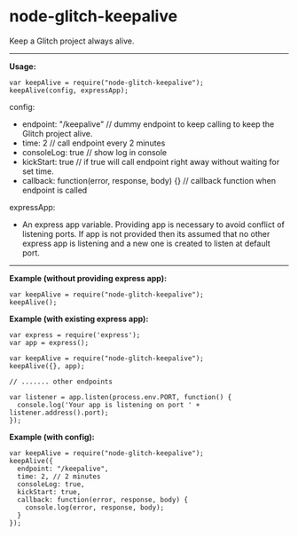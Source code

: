 # node-glitch-keepalive
Keep a Glitch project always alive.

-------------------------------------------------------

**Usage:**

```
var keepAlive = require("node-glitch-keepalive");
keepAlive(config, expressApp);
```

config:
- endpoint: "/keepalive" // dummy endpoint to keep calling to keep the Glitch project alive.
- time: 2 // call endpoint every 2 minutes
- consoleLog: true // show log in console
- kickStart: true // if true will call endpoint right away without waiting for set time.
- callback: function(error, response, body) {} // callback function when endpoint is called

expressApp:
- An express app variable. Providing app is necessary to avoid conflict of listening ports. If app is not provided then its assumed that no other express app is listening and a new one is created to listen at default port.

--------------------------------------------------

**Example (without providing express app):**

```
var keepAlive = require("node-glitch-keepalive");
keepAlive();
```

**Example (with existing express app):**

```
var express = require('express');
var app = express();

var keepAlive = require("node-glitch-keepalive");
keepAlive({}, app);

// ....... other endpoints

var listener = app.listen(process.env.PORT, function() {
  console.log('Your app is listening on port ' + listener.address().port);
});

```

**Example (with config):**

```
var keepAlive = require("node-glitch-keepalive");
keepAlive({
  endpoint: "/keepalive",
  time: 2, // 2 minutes
  consoleLog: true,
  kickStart: true,
  callback: function(error, response, body) {
    console.log(error, response, body);
  }
});
```